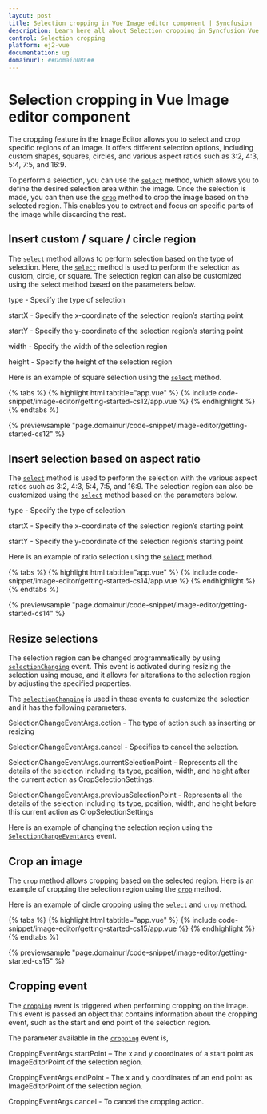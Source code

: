 ```yaml
---
layout: post
title: Selection cropping in Vue Image editor component | Syncfusion
description: Learn here all about Selection cropping in Syncfusion Vue Image editor component of Syncfusion Essential JS 2 and more.
control: Selection cropping 
platform: ej2-vue
documentation: ug
domainurl: ##DomainURL##
---
```


# Selection cropping in Vue Image editor component

The cropping feature in the Image Editor allows you to select and crop specific regions of an image. It offers different selection options, including custom shapes, squares, circles, and various aspect ratios such as 3:2, 4:3, 5:4, 7:5, and 16:9.

To perform a selection, you can use the [`select`](https://ej2.syncfusion.com/vue/documentation/api/image-editor/#select) method, which allows you to define the desired selection area within the image. Once the selection is made, you can then use the [`crop`](https://ej2.syncfusion.com/vue/documentation/api/image-editor/#crop) method to crop the image based on the selected region. This enables you to extract and focus on specific parts of the image while discarding the rest.

## Insert custom / square / circle region 

The [`select`](https://ej2.syncfusion.com/vue/documentation/api/image-editor/#select) method allows to perform selection based on the type of selection. Here, the [`select`](https://ej2.syncfusion.com/vue/documentation/api/image-editor/#select) method is used to perform the selection as custom, circle, or square. The selection region can also be customized using the select method based on the parameters below. 

type - Specify the type of selection 

startX - Specify the x-coordinate of the selection region’s starting point 

startY - Specify the y-coordinate of the selection region’s starting point 

width - Specify the width of the selection region 

height - Specify the height of the selection region 

Here is an example of square selection using the [`select`](https://ej2.syncfusion.com/vue/documentation/api/image-editor/#select) method. 

{% tabs %}
{% highlight html tabtitle="app.vue" %}
{% include code-snippet/image-editor/getting-started-cs12/app.vue %}
{% endhighlight %}
{% endtabs %}
        
{% previewsample "page.domainurl/code-snippet/image-editor/getting-started-cs12" %}

## Insert selection based on aspect ratio 

The [`select`](https://ej2.syncfusion.com/vue/documentation/api/image-editor/#select) method is used to perform the selection with the various aspect ratios such as 3:2, 4:3, 5:4, 7:5, and 16:9. The selection region can also be customized using the [`select`](https://ej2.syncfusion.com/vue/documentation/api/image-editor/#select) method based on the parameters below. 

type - Specify the type of selection 

startX - Specify the x-coordinate of the selection region’s starting point 

startY - Specify the y-coordinate of the selection region’s starting point 

Here is an example of ratio selection using the [`select`](https://ej2.syncfusion.com/vue/documentation/api/image-editor/#select) method.

{% tabs %}
{% highlight html tabtitle="app.vue" %}
{% include code-snippet/image-editor/getting-started-cs14/app.vue %}
{% endhighlight %}
{% endtabs %}
        
{% previewsample "page.domainurl/code-snippet/image-editor/getting-started-cs14" %}

## Resize selections 

The selection region can be changed programmatically by using [`selectionChanging`](https://ej2.syncfusion.com/vue/documentation/api/image-editor/#selectionchanging) event. This event is activated during resizing the selection using mouse, and it allows for alterations to the selection region by adjusting the specified properties. 

The [`selectionChanging`](https://ej2.syncfusion.com/vue/documentation/api/image-editor/#selectionchanging) is used in these events to customize the selection and it has the following parameters. 

SelectionChangeEventArgs.cction - The type of action such as inserting or resizing 

SelectionChangeEventArgs.cancel - Specifies to cancel the selection. 

SelectionChangeEventArgs.currentSelectionPoint - Represents all the details of the selection including its type, position, width, and height after the current action as CropSelectionSettings. 

SelectionChangeEventArgs.previousSelectionPoint - Represents all the details of the selection including its type, position, width, and height before this current action as CropSelectionSettings 

Here is an example of changing the selection region using the [`SelectionChangeEventArgs`](https://ej2.syncfusion.com/vue/documentation/api/image-editor/selectionChangeEventArgs/) event. 

## Crop an image

The [`crop`](https://ej2.syncfusion.com/vue/documentation/api/image-editor/#crop) method allows cropping based on the selected region. Here is an example of cropping the selection region using the [`crop`](https://ej2.syncfusion.com/vue/documentation/api/image-editor/#crop) method. 

Here is an example of circle cropping using the [`select`](https://ej2.syncfusion.com/vue/documentation/api/image-editor/#select) and [`crop`](https://ej2.syncfusion.com/vue/documentation/api/image-editor/#crop) method.

{% tabs %}
{% highlight html tabtitle="app.vue" %}
{% include code-snippet/image-editor/getting-started-cs15/app.vue %}
{% endhighlight %}
{% endtabs %}
        
{% previewsample "page.domainurl/code-snippet/image-editor/getting-started-cs15" %}

## Cropping event 

The [`cropping`](https://ej2.syncfusion.com/vue/documentation/api/image-editor/#cropping) event is triggered when performing cropping on the image. This event is passed an object that contains information about the cropping event, such as the start and end point of the selection region. 

The parameter available in the [`cropping`](https://ej2.syncfusion.com/vue/documentation/api/image-editor/#cropping) event is, 

CroppingEventArgs.startPoint – The x and y coordinates of a start point as ImageEditorPoint of the selection region. 

CroppingEventArgs.endPoint - The x and y coordinates of an end point as ImageEditorPoint of the selection region. 

CroppingEventArgs.cancel - To cancel the cropping action. 